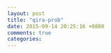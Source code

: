 ```yaml
---
layout: post
title: "qira-prob"
date: 2015-09-14 20:25:16 +0800
comments: true
categories: 
---
```

